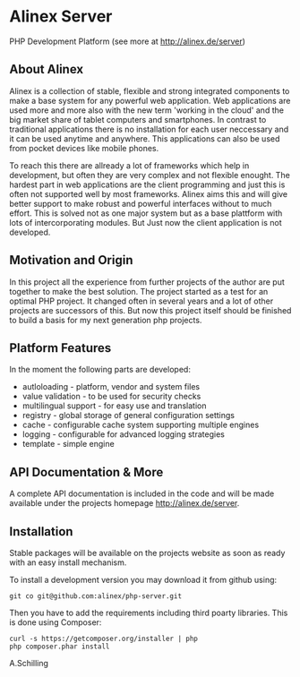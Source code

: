 Alinex Server
=============

PHP Development Platform (see more at http://alinex.de/server)

About Alinex
------------

Alinex is a collection of stable, flexible and strong integrated components to
make a base system for any powerful web application. Web applications are used
more and more also with the new term 'working in the cloud' and the big market
share of tablet computers and smartphones. In contrast to traditional
applications there is no installation for each user neccessary and it can be
used anytime and anywhere. This applications can also be used from pocket
devices like mobile phones.

To reach this there are allready a lot of frameworks which help in development,
but often they are very complex and not flexible enought. The hardest part in
web applications are the client programming and just this is often not
supported well by most frameworks. Alinex aims this and will give better support
to make robust and powerful interfaces without to much effort. This is solved
not as one major system but as a base plattform with lots of intercorporating
modules.
But Just now the client application is not developed.

Motivation and Origin
---------------------

In this project all the experience from further projects of the author are put
together to make the best solution. The project started as a test for an optimal
PHP project.
It changed often in several years and a lot of other projects are successors of
this. But now this project itself should be finished to build a basis for my
next generation php projects.

Platform Features
-----------------

In the moment the following parts are developed:

- autloloading - platform, vendor and system files
- value validation - to be used for security checks
- multilingual support - for easy use and translation
- registry - global storage of general configuration settings
- cache - configurable cache system supporting multiple engines
- logging - configurable for advanced logging strategies
- template - simple engine

API Documentation & More
---------------------

A complete API documentation is included in the code and will be made available
under the projects homepage http://alinex.de/server.

Installation
------------

Stable packages will be available on the projects website as soon as ready with
an easy install mechanism.

To install a development version you may download it from github using:

    git co git@github.com:alinex/php-server.git

Then you have to add the requirements including third poarty libraries. This is
done using Composer:

    curl -s https://getcomposer.org/installer | php
    php composer.phar install


A.Schilling

